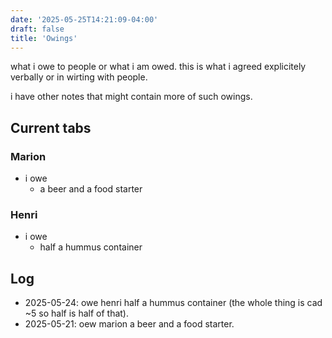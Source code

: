 ```yaml
---
date: '2025-05-25T14:21:09-04:00'
draft: false
title: 'Owings'
---
```

what i owe to people or what i am owed.
this is what i agreed explicitely verbally or in wirting with people.

i have other notes that might contain more of such owings.

<!--more-->

## Current tabs

### Marion
- i owe
    - a beer and a food starter

### Henri
- i owe
    - half a hummus container

## Log

- 2025-05-24: owe henri half a hummus container (the whole thing is cad ~5 so half is half of that).
- 2025-05-21: oew marion a beer and a food starter.
